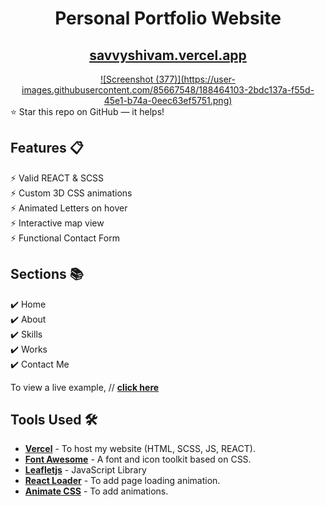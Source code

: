 <div align="center">

<h1>Personal Portfolio Website </h1>

<h2>
  <a href="https://savvyshivam.vercel.app/">savvyshivam.vercel.app</a>
</h2>


<div align="center">
  <a href="https://savvyshivam.vercel.app/">
![Screenshot (377)](https://user-images.githubusercontent.com/85667548/188464103-2bdc137a-f55d-45e1-b74a-0eec63ef5751.png)


  </a>
</div>
  </div>
⭐ Star this repo on GitHub — it helps!

## Features 📋

⚡️ Valid REACT & SCSS \
⚡️ Custom 3D CSS animations\
⚡️ Animated Letters on hover\
⚡️ Interactive map view\
⚡️ Functional Contact Form
  

## Sections 📚


✔️ Home\
✔️ About\
✔️ Skills \
✔️ Works\
✔️ Contact Me


To view a live example, // **[click here](https://savvyshivam.vercel.app/)**

## Tools Used 🛠️

- [**Vercel**](https://vercel.com/new) - To host my  website (HTML, SCSS, JS, REACT).
- [**Font Awesome**](https://fontawesome.com/) - A font and icon toolkit based on CSS.
- [**Leafletjs**](https://leafletjs.com/) - JavaScript Library
- [**React Loader**](https://www.npmjs.com/package/react-loader) - To add page loading animation.
- [**Animate CSS**](https://animate.style/) - To add animations.

<br/>

